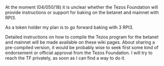 
At the moment (04/050/18) it is unclear whether the Tezos Foundation will provide instructions or support for baking on the betanet and mainnet with RPI3.

As a token holder my plan is to go forward baking with 3 RPI3. 

Detailed instructions on how to compile the Tezos program for the betanet and mainnet will be made available on these wiki pages.
About sharing a pre-compiled version, it would be probably wise to seek first some kind of endorsement or official approval from the Tezos Foundation. 
I will try to reach the TF privately, as soon as I can find a way to do it. 